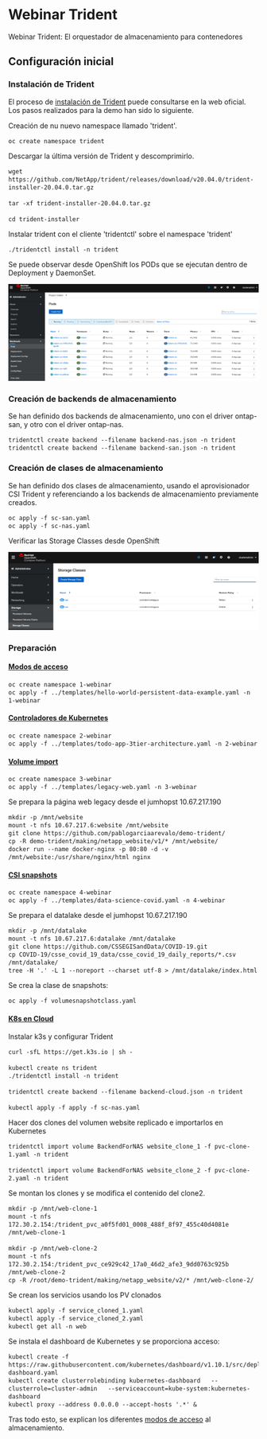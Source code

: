 # Webinar Trident
Webinar Trident: El orquestador de almacenamiento para contenedores

## Configuración inicial

### Instalación de Trident

El proceso de [instalación de Trident](https://netapp-trident.readthedocs.io/en/stable-v20.04/kubernetes/tridentctl-install.html#install-trident) puede consultarse en la web oficial. Los pasos realizados para la demo han sido lo siguiente.

Creación de nu nuevo namespace llamado 'trident'.

```shell
oc create namespace trident
```

Descargar la última versión de Trident y descomprimirlo.

```shell
wget https://github.com/NetApp/trident/releases/download/v20.04.0/trident-installer-20.04.0.tar.gz

tar -xf trident-installer-20.04.0.tar.gz

cd trident-installer
```

Instalar trident con el cliente 'tridentctl' sobre el namespace 'trident'

```shell
./tridentctl install -n trident
```

Se puede observar desde OpenShift los PODs que se ejecutan dentro de Deployment y DaemonSet.

<img src="images/trident_running.png">

### Creación de backends de almacenamiento

Se han definido dos backends de almacenamiento, uno con el driver ontap-san, y otro con el driver ontap-nas.

```shell
tridentctl create backend --filename backend-nas.json -n trident
tridentctl create backend --filename backend-san.json -n trident
```

### Creación de clases de almacenamiento

Se han definido dos clases de almacenamiento, usando el aprovisionador CSI Trident y referenciando a los backends de almacenamiento previamente creados.

```shell
oc apply -f sc-san.yaml
oc apply -f sc-nas.yaml
```

Verificar las Storage Classes desde OpenShift

<img src="images/storage-class.png">

### Preparación

#### [Modos de acceso](../2_access_mode/access_mode.md)

```shell
oc create namespace 1-webinar
oc apply -f ../templates/hello-world-persistent-data-example.yaml -n 1-webinar
```

#### [Controladores de Kubernetes](../3_k8s_controllers/k8s_controllers.md)

```shell
oc create namespace 2-webinar
oc apply -f ../templates/todo-app-3tier-architecture.yaml -n 2-webinar
```

#### [Volume import](../4_volume_import/volume_import.md)

```shell
oc create namespace 3-webinar
oc apply -f ../templates/legacy-web.yaml -n 3-webinar
```

Se prepara la página web legacy desde el jumhopst 10.67.217.190

```shell
mkdir -p /mnt/website
mount -t nfs 10.67.217.6:website /mnt/website
git clone https://github.com/pablogarciaarevalo/demo-trident/
cp -R demo-trident/making/netapp_website/v1/* /mnt/website/
docker run --name docker-nginx -p 80:80 -d -v /mnt/website:/usr/share/nginx/html nginx
```

#### [CSI snapshots](../5_CSI_Snapshot/csi_snapshot.md)

```shell
oc create namespace 4-webinar
oc apply -f ../templates/data-science-covid.yaml -n 4-webinar
```

Se prepara el datalake desde el jumhopst 10.67.217.190
```shell
mkdir -p /mnt/datalake
mount -t nfs 10.67.217.6:datalake /mnt/datalake
git clone https://github.com/CSSEGISandData/COVID-19.git
cp COVID-19/csse_covid_19_data/csse_covid_19_daily_reports/*.csv /mnt/datalake/
tree -H '.' -L 1 --noreport --charset utf-8 > /mnt/datalake/index.html
```

Se crea la clase de snapshots:

```shell
oc apply -f volumesnapshotclass.yaml
```

#### [K8s en Cloud](../6_K8s_on_cloud/k8s_on_cloud.md)

Instalar k3s y configurar Trident

```shell
curl -sfL https://get.k3s.io | sh -

kubectl create ns trident
./tridentctl install -n trident

tridentctl create backend --filename backend-cloud.json -n trident

kubectl apply -f apply -f sc-nas.yaml
```

Hacer dos clones del volumen website replicado e importarlos en Kubernetes

```shell
tridentctl import volume BackendForNAS website_clone_1 -f pvc-clone-1.yaml -n trident

tridentctl import volume BackendForNAS website_clone_2 -f pvc-clone-2.yaml -n trident
```

Se montan los clones y se modifica el contenido del clone2.
```shell
mkdir -p /mnt/web-clone-1
mount -t nfs 172.30.2.154:/trident_pvc_a0f5fd01_0008_488f_8f97_455c40d4081e /mnt/web-clone-1

mkdir -p /mnt/web-clone-2
mount -t nfs 172.30.2.154:/trident_pvc_ce929c42_17a0_46d2_afe3_9dd0763c925b /mnt/web-clone-2
cp -R /root/demo-trident/making/netapp_website/v2/* /mnt/web-clone-2/
```

Se crean los servicios usando los PV clonados
```shell
kubectl apply -f service_cloned_1.yaml
kubectl apply -f service_cloned_2.yaml
kubectl get all -n web
```

Se instala el dashboard de Kubernetes y se proporciona acceso:

```shell
kubectl create -f https://raw.githubusercontent.com/kubernetes/dashboard/v1.10.1/src/deploy/alternative/kubernetes-dashboard.yaml
kubectl create clusterrolebinding kubernetes-dashboard   --clusterrole=cluster-admin   --serviceaccount=kube-system:kubernetes-dashboard
kubectl proxy --address 0.0.0.0 --accept-hosts '.*' &
```





Tras todo esto, se explican los diferentes [modos de acceso](../2_access_mode/access_mode.md) al almacenamiento.
